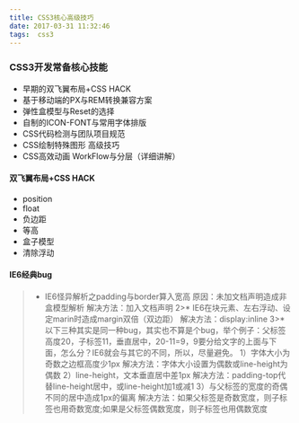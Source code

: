 ```yaml
---
title: CSS3核心高级技巧
date: 2017-03-31 11:32:46
tags:  css3
---
```

### CSS3开发常备核心技能
* 早期的双飞翼布局+CSS HACK
* 基于移动端的PX与REM转换兼容方案
* 弹性盒模型与Reset的选择
* 自制的ICON-FONT与常用字体排版
* CSS代码检测与团队项目规范
* CSS绘制特殊图形 高级技巧
* CSS高效动画 WorkFlow与分层（详细讲解）

#### 双飞翼布局+CSS HACK
* position
* float 
* 负边距
* 等高
* 盒子模型
* 清除浮动 

#### IE6经典bug
>* IE6怪异解析之padding与border算入宽高 
原因：未加文档声明造成非盒模型解析 
解决方法：加入文档声明<!doctype html> 
2>* IE6在块元素、左右浮动、设定marin时造成margin双倍（双边距） 
解决方法：display:inline 
3>* 以下三种其实是同一种bug，其实也不算是个bug，举个例子：父标签高度20，子标签11，垂直居中，20-11=9，9要分给文字的上面与下面，怎么分？IE6就会与其它的不同，所以，尽量避免。 
1）字体大小为奇数之边框高度少1px 
解决方法：字体大小设置为偶数或line-height为偶数 
2）line-height，文本垂直居中差1px 
解决方法：padding-top代替line-height居中，或line-height加1或减1 
3）与父标签的宽度的奇偶不同的居中造成1px的偏离 
解决方法：如果父标签是奇数宽度，则子标签也用奇数宽度;如果是父标签偶数宽度，则子标签也用偶数宽度 